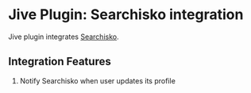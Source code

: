 Jive Plugin: Searchisko integration
===================================

Jive plugin integrates [Searchisko](http://github.com/searchisko/searchisko).

Integration Features
--------------------

1. Notify Searchisko when user updates its profile
